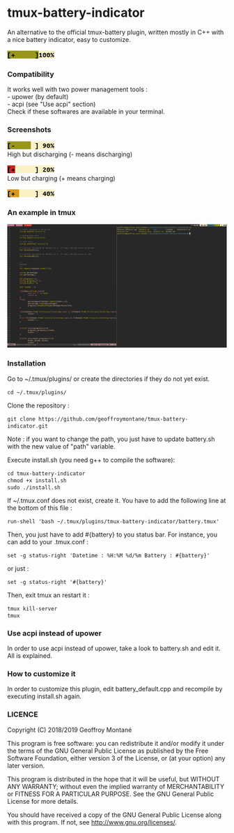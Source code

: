 # tmux-battery-indicator
An alternative to the official tmux-battery plugin, written mostly in C++ with a nice battery indicator, easy to customize.<br><br>
![5](img/5.png)<br>

### Compatibility
It works well with two power management tools : <br>
	- upower (by default)<br>
	- acpi (see "Use acpi" section)<br>
Check if these softwares are available in your terminal.

### Screenshots
![1](img/1.png)<br>
High but discharging (- means discharging) <br><br>
![2](img/2.png)<br>
Low but charging (+ means charging) <br><br>
![3](img/3.png)<br>

### An example in tmux
![4](img/4.png)<br>

### Installation

Go to ~/.tmux/plugins/ or create the directories if they do not yet exist.

	cd ~/.tmux/plugins/

Clone the repository :

	git clone https://github.com/geoffroymontane/tmux-battery-indicator.git


Note : if you want to change the path, you just have to update battery.sh with the new value of "path" variable.

Execute install.sh (you need g++ to compile the software):
	
	cd tmux-battery-indicator
	chmod +x install.sh
	sudo ./install.sh

If ~/.tmux.conf does not exist, create it. You have to add the following line at the bottom of this file :

	run-shell 'bash ~/.tmux/plugins/tmux-battery-indicator/battery.tmux'

Then, you just have to add #{battery} to you status bar. For instance, you can add to your .tmux.conf :

	set -g status-right 'Datetime : %H:%M %d/%m Battery : #{battery}'

or just : 

	set -g status-right '#{battery}'

Then, exit tmux an restart it :
	
	tmux kill-server
	tmux

### Use acpi instead of upower

In order to use acpi instead of upower, take a look to battery.sh and edit it. All is explained.

### How to customize it

In order to customize this plugin, edit battery\_default.cpp and recompile by executing install.sh again.

### LICENCE

Copyright (C) 2018/2019 Geoffroy Montané

This program is free software: you can redistribute it and/or modify it under the terms of the GNU General Public License as published by the Free Software Foundation, either version 3 of the License, or
(at your option) any later version.

This program is distributed in the hope that it will be useful, but WITHOUT ANY WARRANTY; without even the implied warranty of MERCHANTABILITY or FITNESS FOR A PARTICULAR PURPOSE. See the
GNU General Public License for more details.

You should have received a copy of the GNU General Public License along with this program.  If not, see <http://www.gnu.org/licenses/>.

